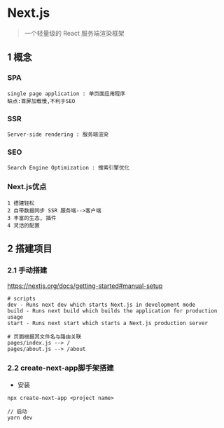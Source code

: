 # Next.js

> 一个轻量级的 React 服务端渲染框架

## 1 概念

### SPA 

```
single page application : 单页面应用程序
缺点:首屏加载慢,不利于SEO
```

### SSR 

```
Server-side rendering : 服务端渲染
```

### SEO 

```
Search Engine Optimization : 搜索引擎优化
```

### Next.js优点

```
1 搭建轻松
2 自带数据同步 SSR 服务端-->客户端
3 丰富的生态, 插件
4 灵活的配置
```

## 2 搭建项目

### 2.1 手动搭建

https://nextjs.org/docs/getting-started#manual-setup

```text
# scripts
dev - Runs next dev which starts Next.js in development mode
build - Runs next build which builds the application for production usage
start - Runs next start which starts a Next.js production server

# 页面根据其文件名与路由关联
pages/index.js --> /
pages/about.js --> /about
```

### 2.2 create-next-app脚手架搭建

- 安装

```
npx create-next-app <project name>

// 启动
yarn dev
```

